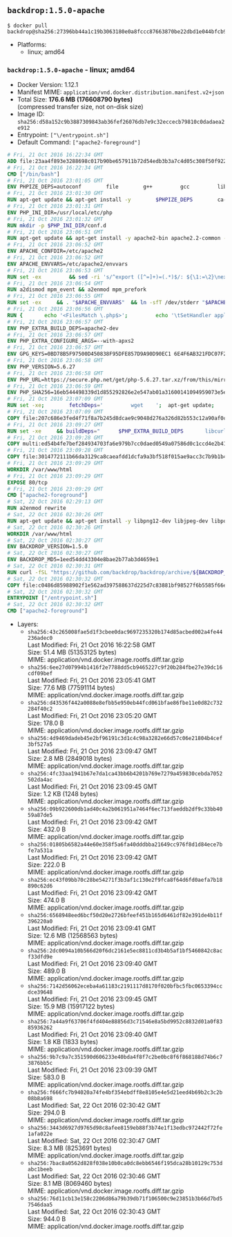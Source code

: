 ## `backdrop:1.5.0-apache`

```console
$ docker pull backdrop@sha256:27396bb44a1c19b3063180e0a8fccc87663870be22dbd1e044bfcb94a8282795
```

-	Platforms:
	-	linux; amd64

### `backdrop:1.5.0-apache` - linux; amd64

-	Docker Version: 1.12.1
-	Manifest MIME: `application/vnd.docker.distribution.manifest.v2+json`
-	Total Size: **176.6 MB (176608790 bytes)**  
	(compressed transfer size, not on-disk size)
-	Image ID: `sha256:d58a152c9b3887309843ab36fef26076db7e9c32eccecb79810c0dadaea2e912`
-	Entrypoint: `["\/entrypoint.sh"]`
-	Default Command: `["apache2-foreground"]`

```dockerfile
# Fri, 21 Oct 2016 16:22:34 GMT
ADD file:23aa4f893e3288698c017b90be657911b72d54edb3b3a7c4d05c308f50f9228f in / 
# Fri, 21 Oct 2016 16:22:34 GMT
CMD ["/bin/bash"]
# Fri, 21 Oct 2016 23:01:05 GMT
ENV PHPIZE_DEPS=autoconf 		file 		g++ 		gcc 		libc-dev 		make 		pkg-config 		re2c
# Fri, 21 Oct 2016 23:01:30 GMT
RUN apt-get update && apt-get install -y 		$PHPIZE_DEPS 		ca-certificates 		curl 		libedit2 		libsqlite3-0 		libxml2 		xz-utils 	--no-install-recommends && rm -r /var/lib/apt/lists/*
# Fri, 21 Oct 2016 23:01:31 GMT
ENV PHP_INI_DIR=/usr/local/etc/php
# Fri, 21 Oct 2016 23:01:32 GMT
RUN mkdir -p $PHP_INI_DIR/conf.d
# Fri, 21 Oct 2016 23:06:51 GMT
RUN apt-get update && apt-get install -y apache2-bin apache2.2-common --no-install-recommends && rm -rf /var/lib/apt/lists/*
# Fri, 21 Oct 2016 23:06:52 GMT
ENV APACHE_CONFDIR=/etc/apache2
# Fri, 21 Oct 2016 23:06:52 GMT
ENV APACHE_ENVVARS=/etc/apache2/envvars
# Fri, 21 Oct 2016 23:06:53 GMT
RUN set -ex 		&& sed -ri 's/^export ([^=]+)=(.*)$/: ${\1:=\2}\nexport \1/' "$APACHE_ENVVARS" 		&& . "$APACHE_ENVVARS" 	&& for dir in 		"$APACHE_LOCK_DIR" 		"$APACHE_RUN_DIR" 		"$APACHE_LOG_DIR" 		/var/www/html 	; do 		rm -rvf "$dir" 		&& mkdir -p "$dir" 		&& chown -R "$APACHE_RUN_USER:$APACHE_RUN_GROUP" "$dir"; 	done
# Fri, 21 Oct 2016 23:06:54 GMT
RUN a2dismod mpm_event && a2enmod mpm_prefork
# Fri, 21 Oct 2016 23:06:55 GMT
RUN set -ex 	&& . "$APACHE_ENVVARS" 	&& ln -sfT /dev/stderr "$APACHE_LOG_DIR/error.log" 	&& ln -sfT /dev/stdout "$APACHE_LOG_DIR/access.log" 	&& ln -sfT /dev/stdout "$APACHE_LOG_DIR/other_vhosts_access.log"
# Fri, 21 Oct 2016 23:06:56 GMT
RUN { 		echo '<FilesMatch \.php$>'; 		echo '\tSetHandler application/x-httpd-php'; 		echo '</FilesMatch>'; 		echo; 		echo 'DirectoryIndex disabled'; 		echo 'DirectoryIndex index.php index.html'; 		echo; 		echo '<Directory /var/www/>'; 		echo '\tOptions -Indexes'; 		echo '\tAllowOverride All'; 		echo '</Directory>'; 	} | tee "$APACHE_CONFDIR/conf-available/docker-php.conf" 	&& a2enconf docker-php
# Fri, 21 Oct 2016 23:06:57 GMT
ENV PHP_EXTRA_BUILD_DEPS=apache2-dev
# Fri, 21 Oct 2016 23:06:57 GMT
ENV PHP_EXTRA_CONFIGURE_ARGS=--with-apxs2
# Fri, 21 Oct 2016 23:06:57 GMT
ENV GPG_KEYS=0BD78B5F97500D450838F95DFE857D9A90D90EC1 6E4F6AB321FDC07F2C332E3AC2BF0BC433CFC8B3
# Fri, 21 Oct 2016 23:06:58 GMT
ENV PHP_VERSION=5.6.27
# Fri, 21 Oct 2016 23:06:58 GMT
ENV PHP_URL=https://secure.php.net/get/php-5.6.27.tar.xz/from/this/mirror PHP_ASC_URL=https://secure.php.net/get/php-5.6.27.tar.xz.asc/from/this/mirror
# Fri, 21 Oct 2016 23:06:59 GMT
ENV PHP_SHA256=16eb544498339d1d855292826e2e547ab01a31600141094959073e5e10e93ab5 PHP_MD5=9ce6efc96d5ab81ef808f8ed6b1f242d
# Fri, 21 Oct 2016 23:07:09 GMT
RUN set -xe; 		fetchDeps=' 		wget 	'; 	apt-get update; 	apt-get install -y --no-install-recommends $fetchDeps; 	rm -rf /var/lib/apt/lists/*; 		mkdir -p /usr/src; 	cd /usr/src; 		wget -O php.tar.xz "$PHP_URL"; 		if [ -n "$PHP_SHA256" ]; then 		echo "$PHP_SHA256 *php.tar.xz" | sha256sum -c -; 	fi; 	if [ -n "$PHP_MD5" ]; then 		echo "$PHP_MD5 *php.tar.xz" | md5sum -c -; 	fi; 		if [ -n "$PHP_ASC_URL" ]; then 		wget -O php.tar.xz.asc "$PHP_ASC_URL"; 		export GNUPGHOME="$(mktemp -d)"; 		for key in $GPG_KEYS; do 			gpg --keyserver ha.pool.sks-keyservers.net --recv-keys "$key"; 		done; 		gpg --batch --verify php.tar.xz.asc php.tar.xz; 		rm -r "$GNUPGHOME"; 	fi; 		apt-get purge -y --auto-remove $fetchDeps
# Fri, 21 Oct 2016 23:07:09 GMT
COPY file:207c686e3fed4f71f8a7b245d8dcae9c9048d276a326d82b553c12a90af0c0ca in /usr/local/bin/ 
# Fri, 21 Oct 2016 23:09:27 GMT
RUN set -xe 	&& buildDeps=" 		$PHP_EXTRA_BUILD_DEPS 		libcurl4-openssl-dev 		libedit-dev 		libsqlite3-dev 		libssl-dev 		libxml2-dev 	" 	&& apt-get update && apt-get install -y $buildDeps --no-install-recommends && rm -rf /var/lib/apt/lists/* 		&& docker-php-source extract 	&& cd /usr/src/php 	&& ./configure 		--with-config-file-path="$PHP_INI_DIR" 		--with-config-file-scan-dir="$PHP_INI_DIR/conf.d" 				--disable-cgi 				--enable-ftp 		--enable-mbstring 		--enable-mysqlnd 				--with-curl 		--with-libedit 		--with-openssl 		--with-zlib 				$PHP_EXTRA_CONFIGURE_ARGS 	&& make -j "$(nproc)" 	&& make install 	&& { find /usr/local/bin /usr/local/sbin -type f -executable -exec strip --strip-all '{}' + || true; } 	&& make clean 	&& docker-php-source delete 		&& apt-get purge -y --auto-remove -o APT::AutoRemove::RecommendsImportant=false $buildDeps
# Fri, 21 Oct 2016 23:09:28 GMT
COPY multi:ed54b4fe7bef284934703fa6e979b7cc0daed0549a07586d0c1ccd4e2b41884a in /usr/local/bin/ 
# Fri, 21 Oct 2016 23:09:28 GMT
COPY file:3014772111b66da3129ca8caeafdd1dcfa9a3bf518f015ae9acc3c7b9b1b44c9 in /usr/local/bin/ 
# Fri, 21 Oct 2016 23:09:29 GMT
WORKDIR /var/www/html
# Fri, 21 Oct 2016 23:09:29 GMT
EXPOSE 80/tcp
# Fri, 21 Oct 2016 23:09:29 GMT
CMD ["apache2-foreground"]
# Sat, 22 Oct 2016 02:29:13 GMT
RUN a2enmod rewrite
# Sat, 22 Oct 2016 02:30:26 GMT
RUN apt-get update && apt-get install -y libpng12-dev libjpeg-dev libpq-dev 	&& rm -rf /var/lib/apt/lists/* 	&& docker-php-ext-configure gd --with-png-dir=/usr --with-jpeg-dir=/usr 	&& docker-php-ext-install gd mbstring pdo pdo_mysql pdo_pgsql zip
# Sat, 22 Oct 2016 02:30:26 GMT
WORKDIR /var/www/html
# Sat, 22 Oct 2016 02:30:27 GMT
ENV BACKDROP_VERSION=1.5.0
# Sat, 22 Oct 2016 02:30:27 GMT
ENV BACKDROP_MD5=1eed54dd43304e8bae2b77ab3d4659e1
# Sat, 22 Oct 2016 02:30:31 GMT
RUN curl -fSL "https://github.com/backdrop/backdrop/archive/${BACKDROP_VERSION}.tar.gz" -o backdrop.tar.gz   && echo "${BACKDROP_MD5} *backdrop.tar.gz" | md5sum -c -   && tar -xz --strip-components=1 -f backdrop.tar.gz   && rm backdrop.tar.gz   && chown -R www-data:www-data sites
# Sat, 22 Oct 2016 02:30:32 GMT
COPY file:c0486d85988902f1e562ad397588637d225d7c83881bf98527f6b5585f66ee13 in /entrypoint.sh 
# Sat, 22 Oct 2016 02:30:32 GMT
ENTRYPOINT ["/entrypoint.sh"]
# Sat, 22 Oct 2016 02:30:32 GMT
CMD ["apache2-foreground"]
```

-	Layers:
	-	`sha256:43c265008fae5d1f3cbee0dac9697235320b174d85acbed002a4fe44236adec0`  
		Last Modified: Fri, 21 Oct 2016 16:22:58 GMT  
		Size: 51.4 MB (51353125 bytes)  
		MIME: application/vnd.docker.image.rootfs.diff.tar.gzip
	-	`sha256:6ee27d07994b1416f2e7788dd5cb9465227c9f20b284fbe27e39dc16cdf09bef`  
		Last Modified: Fri, 21 Oct 2016 23:05:41 GMT  
		Size: 77.6 MB (77591114 bytes)  
		MIME: application/vnd.docker.image.rootfs.diff.tar.gzip
	-	`sha256:d43536f442a0088e8efbb5e950eb44fcd061bfae86fbe11e0d82c732284f40c2`  
		Last Modified: Fri, 21 Oct 2016 23:05:20 GMT  
		Size: 178.0 B  
		MIME: application/vnd.docker.image.rootfs.diff.tar.gzip
	-	`sha256:4d9469dadeb45e2bf96191c3d1c4c98a3282e66d57c06e21804b4cef3bf527a5`  
		Last Modified: Fri, 21 Oct 2016 23:09:47 GMT  
		Size: 2.8 MB (2849018 bytes)  
		MIME: application/vnd.docker.image.rootfs.diff.tar.gzip
	-	`sha256:4fc33aa1941b67e7da1ca43bb6b4201b769e7279a459830cebda7052502da4ac`  
		Last Modified: Fri, 21 Oct 2016 23:09:45 GMT  
		Size: 1.2 KB (1248 bytes)  
		MIME: application/vnd.docker.image.rootfs.diff.tar.gzip
	-	`sha256:09b922600db1ad40c4a2b061951a7464f6ec713faeddb2df9c33bb4059a87de5`  
		Last Modified: Fri, 21 Oct 2016 23:09:42 GMT  
		Size: 432.0 B  
		MIME: application/vnd.docker.image.rootfs.diff.tar.gzip
	-	`sha256:01805b6582a44e60e358f5a6fa40dddbba21649cc976f8d1d84ece7bfe7a531a`  
		Last Modified: Fri, 21 Oct 2016 23:09:42 GMT  
		Size: 222.0 B  
		MIME: application/vnd.docker.image.rootfs.diff.tar.gzip
	-	`sha256:ec43f09bb70c28be54271f3b3af1c130e2f9fca8f64d6fd0aefa7b18890c62d6`  
		Last Modified: Fri, 21 Oct 2016 23:09:42 GMT  
		Size: 474.0 B  
		MIME: application/vnd.docker.image.rootfs.diff.tar.gzip
	-	`sha256:6568948eed6bcf50d20e2726bfeef451b165d6461df82e391de4b11f396220a0`  
		Last Modified: Fri, 21 Oct 2016 23:09:41 GMT  
		Size: 12.6 MB (12568563 bytes)  
		MIME: application/vnd.docker.image.rootfs.diff.tar.gzip
	-	`sha256:2dc0094a10b566d20f6dc2161e5ec8811cd3b4b5af1bf5460842c8acf33dfd9e`  
		Last Modified: Fri, 21 Oct 2016 23:09:40 GMT  
		Size: 489.0 B  
		MIME: application/vnd.docker.image.rootfs.diff.tar.gzip
	-	`sha256:7142d56062eceba4a61183c2191117d8170f020bfbc5fbc0653394ccdce39648`  
		Last Modified: Fri, 21 Oct 2016 23:09:45 GMT  
		Size: 15.9 MB (15917122 bytes)  
		MIME: application/vnd.docker.image.rootfs.diff.tar.gzip
	-	`sha256:7a44a9f63706f4fd404e88856d3c71546e8a5bd9952c8832d01a0f8385936262`  
		Last Modified: Fri, 21 Oct 2016 23:09:40 GMT  
		Size: 1.8 KB (1833 bytes)  
		MIME: application/vnd.docker.image.rootfs.diff.tar.gzip
	-	`sha256:9b7c9a7c351590d606233e40bda4f8f7c2be0bc8f6f868188d74b6c73876bb5c`  
		Last Modified: Fri, 21 Oct 2016 23:09:39 GMT  
		Size: 583.0 B  
		MIME: application/vnd.docker.image.rootfs.diff.tar.gzip
	-	`sha256:f666fc7b94020a74fe4bf354ebdff8e8105e4e5d21eed4b69b2c3c2b08b8a698`  
		Last Modified: Sat, 22 Oct 2016 02:30:42 GMT  
		Size: 294.0 B  
		MIME: application/vnd.docker.image.rootfs.diff.tar.gzip
	-	`sha256:3443d6927d9765d98c8afee8159eb88f3b74e1f13edbc972442f72fe1afa022e`  
		Last Modified: Sat, 22 Oct 2016 02:30:47 GMT  
		Size: 8.3 MB (8253691 bytes)  
		MIME: application/vnd.docker.image.rootfs.diff.tar.gzip
	-	`sha256:7bac8a0562d828f038e10b0ca0dc8ebb6546f195dca28b10129c753dabc1beeb`  
		Last Modified: Sat, 22 Oct 2016 02:30:46 GMT  
		Size: 8.1 MB (8069460 bytes)  
		MIME: application/vnd.docker.image.rootfs.diff.tar.gzip
	-	`sha256:76d11cb13e158c2206d86a79b39db71f106500c9e23851b3b66d7bd57546daa5`  
		Last Modified: Sat, 22 Oct 2016 02:30:43 GMT  
		Size: 944.0 B  
		MIME: application/vnd.docker.image.rootfs.diff.tar.gzip
